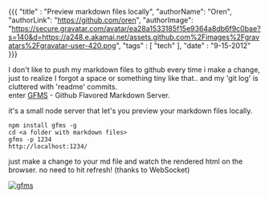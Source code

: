 {{{
  "title" : "Preview markdown files locally",
  "authorName": "Oren",
  "authorLink": "https://github.com/oren",
  "authorImage": "https://secure.gravatar.com/avatar/ea28a1533185f15e9364a8db6f9c0bae?s=140&d=https://a248.e.akamai.net/assets.github.com%2Fimages%2Fgravatars%2Fgravatar-user-420.png",
  "tags" : [ "tech" ],
  "date" : "9-15-2012"
}}}

I don't like to push my markdown files to github every time i make a change, just to realize 
I forgot a space or something tiny like that.. and my 'git log' is cluttered with 'readme' commits.    
enter [GFMS](https://github.com/ypocat/gfms) - Github Flavored Markdown Server.

it's a small node server that let's you preview your markdown files locally.

    npm install gfms -g
    cd <a folder with markdown files>
    gfms -p 1234
    http://localhost:1234/

just make a change to your md file and watch the rendered html on the browser. 
no need to hit refresh! (thanks to WebSocket)

[![gfms](http://i.imgur.com/uJxaM.png)](http://i.imgur.com/uJxaM.png)



